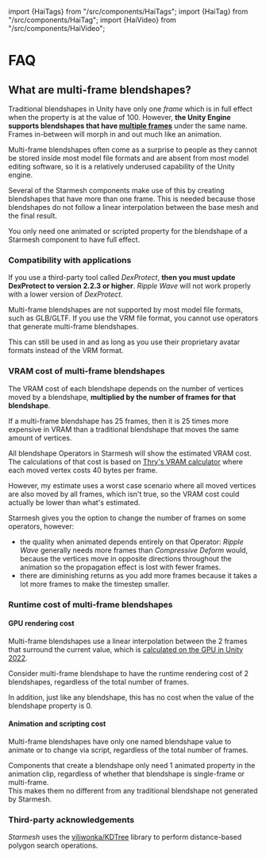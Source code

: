 ﻿---
sidebar_position: 10
---
import {HaiTags} from "/src/components/HaiTags";
import {HaiTag} from "/src/components/HaiTag";
import {HaiVideo} from "/src/components/HaiVideo";

# FAQ

## What are multi-frame blendshapes?

Traditional blendshapes in Unity have only one *frame* which is in full effect when the property is at the value of 100. However,
**the Unity Engine supports blendshapes that have [multiple frames](https://docs.unity3d.com/ScriptReference/Mesh.AddBlendShapeFrame.html)** under the same name.
Frames in-between will morph in and out much like an animation.

Multi-frame blendshapes often come as a surprise to people as they cannot be stored inside most model file formats and are absent from most model editing software,
so it is a relatively underused capability of the Unity engine.

Several of the Starmesh components make use of this by creating blendshapes that have more than one frame.
This is needed because those blendshapes do not follow a linear interpolation between the base mesh and the final result.

You only need one animated or scripted property for the blendshape of a Starmesh component to have full effect.

<HaiVideo src="./img/Y5ohAIogzL.mp4"></HaiVideo>

### Compatibility with applications

<HaiTag requiresVRChat={true} short={true} /> If you use a third-party tool called *DexProtect*, **then you must update DexProtect to version 2.2.3 or higher**.
*Ripple Wave* will not work properly with a lower version of *DexProtect*.

<HaiTag notCompatibleWithGltf={true} /> Multi-frame blendshapes are not supported by most model file formats, such as GLB/GLTF. If you use the VRM file format,
you cannot use operators that generate multi-frame blendshapes.

This can still be used in <HaiTag compatibleWithVNyan={true} short={true} /> and <HaiTag compatibleWithWarudo={true} short={true} />
as long as you use their proprietary avatar formats instead of the VRM format.

### VRAM cost of multi-frame blendshapes

The VRAM cost of each blendshape depends on the number of vertices moved by a blendshape, **multiplied by the number of frames for that blendshape**.

If a multi-frame blendshape has 25 frames, then it is 25 times more expensive in VRAM than a traditional blendshape that moves the same amount of vertices.

All blendshape Operators in Starmesh will show the estimated VRAM cost. The calculations of that cost is based on [Thry's VRAM calculator](https://github.com/Thryrallo/VRC-Avatar-Performance-Tools/blob/e5a3defd825b92944fc67c70cc80aac76c28379b/Editor/VRAM%20Check/TextureVRAM.cs#L1023) where each moved vertex costs 40 bytes per frame.

However, my estimate uses a worst case scenario where all moved vertices are also moved by all frames, which isn't true, so the VRAM cost could actually be lower than what's estimated.

Starmesh gives you the option to change the number of frames on some operators, however:
- the quality when animated depends entirely on that Operator: *Ripple Wave* generally needs more frames than *Compressive Deform* would,
  because the vertices move in opposite directions throughout the animation so the propagation effect is lost with fewer frames.
- there are diminishing returns as you add more frames because it takes a lot more frames to make the timestep smaller.

<HaiVideo src="./img/y38T2mb00P.mp4"></HaiVideo>

### Runtime cost of multi-frame blendshapes

#### GPU rendering cost

Multi-frame blendshapes use a linear interpolation between the 2 frames that surround the current value,
which is [calculated on the GPU in Unity 2022](https://gist.github.com/d4rkc0d3r/f77c1e96d4aeefd0d1eaf13fb096a2de).

Consider multi-frame blendshape to have the runtime rendering cost of 2 blendshapes, regardless of the total number of frames.

In addition, just like any blendshape, this has no cost when the value of the blendshape property is 0.

#### Animation and scripting cost

Multi-frame blendshapes have only one named blendshape value to animate or to change via script, regardless of the total number of frames.

<HaiTag requiresVRChat={true} short={true} /> Components that create a blendshape only need 1 animated property in the animation clip, regardless of whether that blendshape is single-frame or multi-frame.
<br />This makes them no different from any traditional blendshape not generated by Starmesh.

### Third-party acknowledgements

*Starmesh* uses the [viliwonka/KDTree](https://github.com/viliwonka/KDTree) library to perform distance-based polygon search operations.

